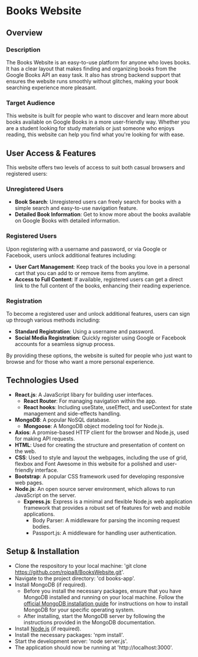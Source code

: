 # Books Website

## Overview

### Description
The Books Website is an easy-to-use platform for anyone who loves books. It has a clear layout that makes finding and organizing books from the Google Books API an easy task. It also has strong backend support that ensures the website runs smoothly without glitches, making your book searching experience more pleasant.

### Target Audience
This website is built for people who want to discover and learn more about books available on Google Books in a more user-friendly way. Whether you are a student looking for study materials or just someone who enjoys reading, this website can help you find what you're looking for with ease.

## User Access & Features
This website offers two levels of access to suit both casual browsers and registered users:

### Unregistered Users
- **Book Search**: Unregistered users can freely search for books with a simple search and easy-to-use navigation feature.
- **Detailed Book Information**: Get to know more about the books available on Google Books with detailed information.
  
### Registered Users
Upon registering with a username and password, or via Google or Facebook, users unlock additional features including:
- **User Cart Management**: Keep track of the books you love in a personal cart that you can add to or remove items from anytime.
- **Access to Full Content**: If available, registered users can get a direct link to the full content of the books, enhancing their reading experience.

### Registration
To become a registered user and unlock additional features, users can sign up through various methods including:
- **Standard Registration**: Using a username and password.
- **Social Media Registration**: Quickly register using Google or Facebook accounts for a seamless signup process.

By providing these options, the website is suited for people who just want to browse and for those who want a more personal experience.

## Technologies Used
- **React.js**: A JavaScript libary for building user interfaces.
  - **React Router**: For managing navigation within the app.
  - **React hooks**: Including useState, useEffect, and useContext for state management and side-effects handling.
- **MongoDB**: A popular NoSQL database.
  - **Mongoose**: A MongoDB object modeling tool for Node.js.
- **Axios**: A promise-based HTTP client for the browser and Node.js, used for making API requests.
- **HTML**: Used for creating the structure and presentation of content on the web.
- **CSS**: Used to style and layout the webpages, including the use of grid, flexbox and Font Awesome in this website for a polished and user-friendly interface.
- **Bootstrap**: A popular CSS framework used for developing responsive web pages.
- **Node.js**: An open source server environment, which allows to run JavaScript on the server.
  - **Express.js**: Express is a minimal and flexible Node.js web application framework that provides a robust set of features for web and mobile applications.
    - Body Parser: A middleware for parsing the incoming request bodies.
    - Passport.js: A middleware for handling user authentication.

## Setup & Installation
- Clone the respository to your local machine: 'git clone https://github.com/roipa8/BooksWebsite.git'.
- Navigate to the project directory: 'cd books-app'.
- Install MongoDB (if required).
  - Before you install the necessary packages, ensure that you have MongoDB installed and running on your local machine. Follow the [official MongoDB installation guide](https://www.mongodb.com/docs/manual/installation/) for instructions on how to install MongoDB for your specific operating system.
  - After installing, start the MongoDB server by following the instructions provided in the MongoDB documentation.
- Install [Node.js](https://nodejs.org/en) (if required).
- Install the necessary packages: 'npm install'.
- Start the development server: 'node server.js'.
- The application should now be running at 'http://localhost:3000'.

